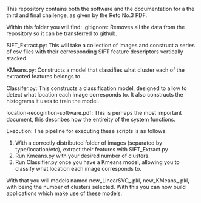This repository contains both the software and the documentation for a the third and final challenge, as given by the
Reto No.3 PDF.

Within this folder you will find:
.gitignore: Removes all the data from the repository so it can be transferred to github.

SIFT_Extract.py: This will take a collection of images and construct a series of csv files with their corresponding SIFT feature descriptors vertically stacked.

KMeans.py: Constructs a model that classifies what cluster each of the extracted features belongs to.

Classifer.py: This constructs a classification model, designed to allow to detect what location each image corresponds to. It also constructs the histograms it uses to train the model.

location-recognition-software.pdf: This is perhaps the most important document, this describes how the entireity of the system functions.

Execution:
The pipeline for executing these scripts is as follows:

1. With a correctly distributed folder of images (separated by type/location/etc), extract their features with SIFT_Extract.py
2. Run Kmeans.py with your desired number of clusters.
3. Run Classifier.py once you have a Kmeans model, allowing you to classify what location each image corresponds to.

With that you will models named new_LinearSVC_<k>.pkl, new_KMeans_<k>.pkl, with <k> being the number of clusters selected. With this you can now build applications which make use of these models.